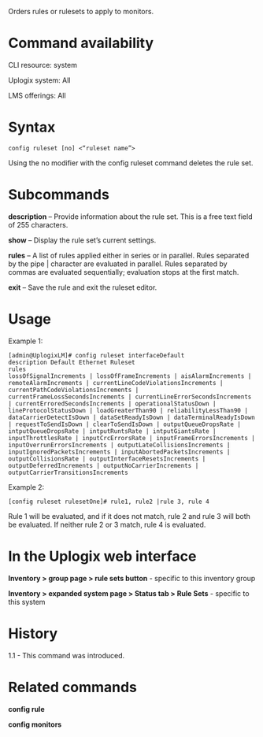 <!-- 5.4 -->

Orders rules or rulesets to apply to monitors.

# Command availability 

CLI resource: system

Uplogix system: All

LMS offerings: All

# Syntax 

```
config ruleset [no] <“ruleset name”>
```

Using the no modifier with the config ruleset command deletes the rule set.

# Subcommands 

**description** – Provide information about the rule set. This is a free text field of 255 characters.

**show** – Display the rule set’s current settings.

**rules** – A list of rules applied either in series or in parallel. Rules separated by the pipe | character are evaluated in parallel. Rules separated by commas are evaluated sequentially; evaluation stops at the first match.

**exit** – Save the rule and exit the ruleset editor.

# Usage 

Example 1:

```
[admin@UplogixLM]# config ruleset interfaceDefault
description Default Ethernet Ruleset
rules
lossOfSignalIncrements | lossOfFrameIncrements | aisAlarmIncrements | remoteAlarmIncrements | currentLineCodeViolationsIncrements | currentPathCodeViolationsIncrements | currentFrameLossSecondsIncrements | currentLineErrorSecondsIncrements | currentErroredSecondsIncrements | operationalStatusDown | lineProtocolStatusDown | loadGreaterThan90 | reliabilityLessThan90 | dataCarrierDetectIsDown | dataSetReadyIsDown | dataTerminalReadyIsDown | requestToSendIsDown | clearToSendIsDown | outputQueueDropsRate | intputQueueDropsRate | intputRuntsRate | intputGiantsRate | inputThrottlesRate | inputCrcErrorsRate | inputFrameErrorsIncrements | inputOverrunErrorsIncrements | outputLateCollisionsIncrements | inputIgnoredPacketsIncrements | inputAbortedPacketsIncrements | outputCollisionsRate | outputInterfaceResetsIncrements | outputDeferredIncrements | outputNoCarrierIncrements | outputCarrierTransitionsIncrements
```
Example 2:

```
[config ruleset rulesetOne]# rule1, rule2 |rule 3, rule 4
```

Rule 1 will be evaluated, and if it does not match, rule 2 and rule 3 will both be evaluated. If neither rule 2 or 3 match, rule 4 is evaluated.

# In the Uplogix web interface

**Inventory > group page > rule sets button** - specific to this inventory group

**Inventory > expanded system page > Status tab > Rule Sets** - specific to this system

# History 

1.1 - This command was introduced.

# Related commands 

**config rule**

**config monitors** 

<!-- 5.4 -->

